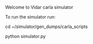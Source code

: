 Welcome to Vidar carla simulator

To run the simulator run:

cd ~/simulator/gen_dumps/carla_scripts

python simulator.py